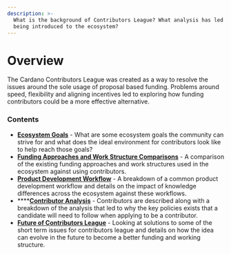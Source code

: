 ```yaml
---
description: >-
  What is the background of Contributors League? What analysis has led to it
  being introduced to the ecosystem?
---
```


# Overview

The Cardano Contributors League was created as a way to resolve the issues around the sole usage of proposal based funding. Problems around speed, flexibility and aligning incentives led to exploring how funding contributors could be a more effective alternative.



### Contents

* [**Ecosystem Goals**](ecosystem-goals.md) - What are some ecosystem goals the community can strive for and what does the ideal environment for contributors look like to help reach those goals?
* [**Funding Approaches and Work Structure Comparisons**](funding-approaches-and-work-structure-comparisons.md) - A comparison of the existing funding approaches and work structures used in the ecosystem against using contributors.
* [**Product Development Workflow**](product-development-workflow.md) - A breakdown of a common product development workflow and details on the impact of knowledge differences across the ecosystem against these workflows.
* ****[**Contributor Analysis**](contributor-analysis.md) - Contributors are described along with a breakdown of the analysis that led to why the key policies exists that a candidate will need to follow when applying to be a contributor.
* [**Future of Contributors League**](future-of-contributors-league.md) - Looking at solutions to some of the short term issues for contributors league and details on how the idea can evolve in the future to become a better funding and working structure.
